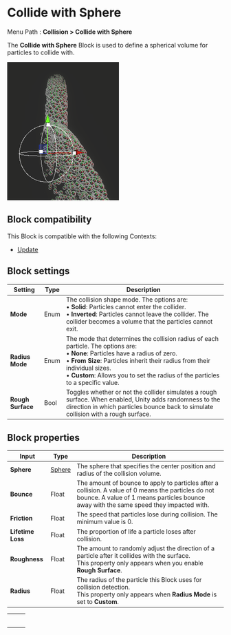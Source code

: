 # Collide with Sphere

Menu Path : **Collision > Collide with Sphere**

The **Collide with Sphere** Block is used to define a spherical volume for particles to collide with.

![](Images/Block-CollideWithSphereMain.png)

## Block compatibility

This Block is compatible with the following Contexts:

- [Update](Context-Update.md)

## Block settings

| **Setting**       | **Type** | **Description**                                              |
| ----------------- | -------- | ------------------------------------------------------------ |
| **Mode**          | Enum     | The collision shape mode. The options are:<br/>&#8226; **Solid**: Particles cannot enter the collider.<br/>&#8226; **Inverted**: Particles cannot leave the collider. The collider becomes a volume that the particles cannot exit. |
| **Radius Mode**   | Enum     | The mode that determines the collision radius of each particle. The options are:<br/>&#8226; **None**: Particles have a radius of zero.<br/>&#8226; **From Size**: Particles inherit their radius from their individual sizes.<br/>&#8226; **Custom**: Allows you to set the radius of the particles to a specific value. |
| **Rough Surface** | Bool     | Toggles whether or not the collider simulates a rough surface. When enabled, Unity adds randomness to the direction in which particles bounce back to simulate collision with a rough surface. |

## Block properties

| **Input**         | **Type**                 | **Description**                                              |
| ----------------- | ------------------------ | ------------------------------------------------------------ |
| **Sphere**        | [Sphere](Type-Sphere.md) | The sphere that specifies the center position and radius of the collision volume. |
| **Bounce**        | Float                    | The amount of bounce to apply to particles after a collision. A value of 0 means the particles do not bounce. A value of 1 means particles bounce away with the same speed they impacted with. |
| **Friction**      | Float                    | The speed that particles lose during collision. The minimum value is 0. |
| **Lifetime Loss** | Float                    | The proportion of life a particle loses after collision.     |
| **Roughness**     | Float                    | The amount to randomly adjust the direction of a particle after it collides with the surface.<br/>This property only appears when you enable **Rough Surface**. |
| **Radius**        | Float                    | The radius of the particle this Block uses for collision detection.<br/>This property only appears when **Radius Mode** is set to **Custom**. |

|      |      |      |
| ---- | ---- | ---- |
|      |      |      |
|      |      |      |
|      |      |      |
|      |      |      |
|      |      |      |
|      |      |      |
